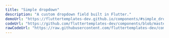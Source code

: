 ```yaml
---
title: "Simple dropdown"
description: "A custom dropdown field built in Flutter."
demoUrl: "https://fluttertemplates-dev.github.io/components/#simple_drop_down"
codeUrl: "https://github.com/fluttertemplates-dev/components/blob/master/lib/components/must_haves/dropdowns/simple_drop_down.dart"
rawCodeUrl: "https://raw.githubusercontent.com/fluttertemplates-dev/components/master/lib/components/must_haves/dropdowns/simple_drop_down.dart"
---
```

